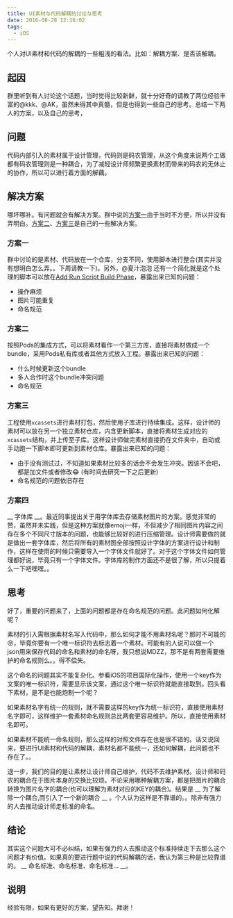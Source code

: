 ```yaml
---
title: UI素材与代码解耦的讨论与思考
date: 2016-08-28 12:16:02
tags:
  - iOS
---
```


个人对UI素材和代码的解耦的一些粗浅的看法。比如：解耦方案、是否该解耦。

<!--more-->

## 起因
  
  群里听到有人讨论这个话题，当时觉得比较新鲜，就十分好奇的请教了两位经验丰富的@kkk、@AK，虽然未得其中真髓，但是也得到一些自己的思考。总结一下两人的方案，以及自己的思考，
  
  
## 问题
  
  代码内部引入的素材属于设计管理，代码则是码农管理，从这个角度来说两个工做都有码农管理则是一种耦合，为了减轻设计师频繁更换素材而带来的码农的无休止的协作，所以可以进行着方面的解藕。
  
  
## 解决方案

  哪坏哪补。有问题就会有解决方案。群中说的[方案一](#方案一)由于当时不方便，所以并没有弄明白。[方案二](#方案二)、[方案三](#方案三)是自己的一些解决方案。
  
  
### <a name="方案一">方案一</a>

  群中讨论的是素材、代码放在一个仓库，分支不同，使用脚本进行整合(其实并没有想明白怎么弄。。下周请教一下)。另外，@夏汁泡泡 还有一个简化就是这个处理的脚本可以放在[Add Run Script Build Phase](https://developer.apple.com/library/ios/recipes/xcode_help-project_editor/Articles/AddingaRunScriptBuildPhase.html)，暴露出来已知的问题：
  
  - 操作麻烦
  - 图片可能重复
  - 命名规范


### <a name="方案二">方案二</a>

  按照Pods的集成方式，可以将素材看作一个第三方库，直接将素材做成一个bundle，采用Pods私有库或者其他方式放入工程。暴露出来已知的问题：
 
  - 什么时候更新这个bundle
  - 多人合作时这个bundle冲突问题
  - 命名规范


### <a name="方案三">方案三</a>

  工程使用`xcassets`进行素材打包，然后使用子库进行持续集成。这样，设计师的素材可以放在另一个独立素材仓库，内含更新脚本，直接将素材生成对应的`xcassets`结构，并上传至子库。这样设计师做完素材直接扔在文件夹中，自动或手动跑一下脚本即可更新到素材仓库。暴露出来已知的问题：
  
  - 由于没有测试过，不知道如果素材比较多的话会不会发生冲突。因该不会吧，都是加文件或者修改😂 (有时间去研究一下之后更新)
  - 命名规范的问题依旧存在
  
### <a name="方案四">方案四</a>

  __ 字体库 __。最近同事提出关于用字体库去存储素材图片的方案。感觉非常的赞，虽然并未实践，但是这种方案就像emoji一样，不但减少了相同图片内容之间存在多个不同尺寸版本的问题，也能够比较好的进行压缩管理。设计师需要做的就是做出一套字体库，然后将所有的素材图全部按照设计字体的方案进行设计和制作，这样在使用的时候只需要导入一个字体文件就好了。对于这个字体文件如何管理都好说，毕竟只有一个字体文件。字体库的制作方面还不是很了解，所以只提着么一下吧嘿嘿。。
  
  
  
## 思考

  好了，重要的问题来了，上面的问题都是存在命名规范的问题。此问题如何化解呢？
  
  素材的引入需根据素材名写入代码中，那么如何才能不用素材名呢？那时不可能的😝，毕竟你要有一个唯一标识符去标志着一个素材。可能有的人说可以做一个json用来保存代码的命名和素材的命名呀，我只想说MDZZ，那不是有两套需要维护的命名规则么。。得不偿失。
  
  这个命名的问题其实不能复杂化。参看iOS的项目国际化操作，使用一个key作为文案的唯一标识符，需要显示该文案，通过这个唯一标识符就能直接取到。回头看下素材，是不是也能炮制一个呢？
  
  如果素材名字有统一的规则，就不需要这样的key作为统一标识符，直接使用素材名字即可，这样维护一套素材命名规则总比两套更容易维护。所以，直接使用素材名即可。
  
  如果素材不能统一命名规则，那么这样的对照文件存在也是很不错的。话又说回来，要进行UI素材和代码的解耦，素材名都不能统一，还如何解耦，此问题也不存在了。。
  
  退一步，我们的目的是让素材让设计师自己维护，代码不去维护素材。设计师和码农的耦合在于图片本身的交换比较烦。不论采用哪种解耦方案，都是把图片的耦合转换为图片名字的耦合(也可以理解为素材对应的KEY的耦合)。结果是 __ 为了解除一个耦合,而引入了一个新的耦合 __ 。个人认为这样是不靠谱的。。除非有强力的人去推动设计师走标准的命名。
  
  
## 结论

  其实这个问题大可不必纠结，如果有强力的人去推动这个标准持续走下去那么这个问题才有价值。如果真的要进行题中说的代码解耦的话，我认为第三种是比较靠谱的。 __ 命名标准、命名标准、命名标准... __。
  
  
## 说明

  经验有限，如果有更好的方案，望告知。拜谢！